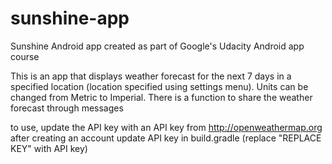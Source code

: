 # sunshine-app
Sunshine Android app created as part of Google's Udacity Android app course

This is an app that displays weather forecast for the next 7 days in a specified location (location specified using settings menu). 
Units can be changed from Metric to Imperial. There is a function to share the weather forecast through messages

to use, update the API key with an API key from http://openweathermap.org after creating an account
update API key in build.gradle (replace "REPLACE KEY" with API key)
